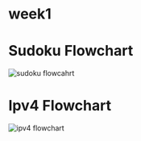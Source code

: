 # week1

# Sudoku Flowchart
![sudoku flowcahrt](https://github.com/user-attachments/assets/60347f94-c9de-4c90-8d8a-b8c5a56780f2)

# Ipv4 Flowchart
![ipv4 flowchart](https://github.com/user-attachments/assets/279d45f9-1786-4306-b0da-3a9dd932b352)
